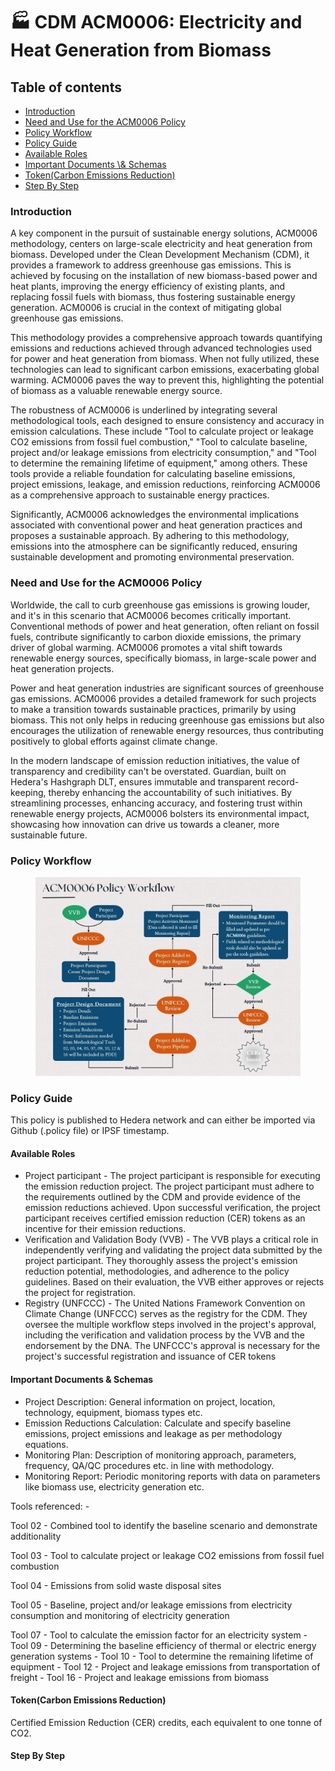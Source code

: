 # 🏭 CDM ACM0006: Electricity and Heat Generation from Biomass

## Table of contents <a href="#table-of-contents" id="table-of-contents"></a>

* [Introduction](cdm-acm0006-electricity-and-heat-generation-from-biomass.md#introduction)
* [Need and Use for the ACM0006 Policy](cdm-acm0006-electricity-and-heat-generation-from-biomass.md#need-and-use-for-the-acm0006-policy)
* [Policy Workflow](cdm-acm0006-electricity-and-heat-generation-from-biomass.md#policy-workflow)
* [Policy Guide](cdm-acm0006-electricity-and-heat-generation-from-biomass.md#policy-guide)
* [Available Roles](cdm-acm0006-electricity-and-heat-generation-from-biomass.md#available-roles)
* [Important Documents \\& Schemas](cdm-acm0006-electricity-and-heat-generation-from-biomass.md#important-documents--schemas)
* [Token(Carbon Emissions Reduction)](cdm-acm0006-electricity-and-heat-generation-from-biomass.md#tokencarbon-emissions-reduction)
* [Step By Step](cdm-acm0006-electricity-and-heat-generation-from-biomass.md#step-by-step)

### Introduction <a href="#introduction" id="introduction"></a>

A key component in the pursuit of sustainable energy solutions, ACM0006 methodology, centers on large-scale electricity and heat generation from biomass. Developed under the Clean Development Mechanism (CDM), it provides a framework to address greenhouse gas emissions. This is achieved by focusing on the installation of new biomass-based power and heat plants, improving the energy efficiency of existing plants, and replacing fossil fuels with biomass, thus fostering sustainable energy generation. ACM0006 is crucial in the context of mitigating global greenhouse gas emissions.

This methodology provides a comprehensive approach towards quantifying emissions and reductions achieved through advanced technologies used for power and heat generation from biomass. When not fully utilized, these technologies can lead to significant carbon emissions, exacerbating global warming. ACM0006 paves the way to prevent this, highlighting the potential of biomass as a valuable renewable energy source.

The robustness of ACM0006 is underlined by integrating several methodological tools, each designed to ensure consistency and accuracy in emission calculations. These include "Tool to calculate project or leakage CO2 emissions from fossil fuel combustion," "Tool to calculate baseline, project and/or leakage emissions from electricity consumption," and "Tool to determine the remaining lifetime of equipment," among others. These tools provide a reliable foundation for calculating baseline emissions, project emissions, leakage, and emission reductions, reinforcing ACM0006 as a comprehensive approach to sustainable energy practices.

Significantly, ACM0006 acknowledges the environmental implications associated with conventional power and heat generation practices and proposes a sustainable approach. By adhering to this methodology, emissions into the atmosphere can be significantly reduced, ensuring sustainable development and promoting environmental preservation.

### Need and Use for the ACM0006 Policy <a href="#need-and-use-for-the-acm0006-policy" id="need-and-use-for-the-acm0006-policy"></a>

Worldwide, the call to curb greenhouse gas emissions is growing louder, and it's in this scenario that ACM0006 becomes critically important. Conventional methods of power and heat generation, often reliant on fossil fuels, contribute significantly to carbon dioxide emissions, the primary driver of global warming. ACM0006 promotes a vital shift towards renewable energy sources, specifically biomass, in large-scale power and heat generation projects.

Power and heat generation industries are significant sources of greenhouse gas emissions. ACM0006 provides a detailed framework for such projects to make a transition towards sustainable practices, primarily by using biomass. This not only helps in reducing greenhouse gas emissions but also encourages the utilization of renewable energy resources, thus contributing positively to global efforts against climate change.

In the modern landscape of emission reduction initiatives, the value of transparency and credibility can't be overstated. Guardian, built on Hedera's Hashgraph DLT, ensures immutable and transparent record-keeping, thereby enhancing the accountability of such initiatives. By streamlining processes, enhancing accuracy, and fostering trust within renewable energy projects, ACM0006 bolsters its environmental impact, showcasing how innovation can drive us towards a cleaner, more sustainable future.

### Policy Workflow <a href="#policy-workflow" id="policy-workflow"></a>

<figure><img src="../../../.gitbook/assets/image (2) (13).png" alt=""><figcaption></figcaption></figure>

### Policy Guide <a href="#policy-guide" id="policy-guide"></a>

This policy is published to Hedera network and can either be imported via Github (.policy file) or IPSF timestamp.

#### Available Roles <a href="#available-roles" id="available-roles"></a>

* Project participant - The project participant is responsible for executing the emission reduction project. The project participant must adhere to the requirements outlined by the CDM and provide evidence of the emission reductions achieved. Upon successful verification, the project participant receives certified emission reduction (CER) tokens as an incentive for their emission reductions.
* Verification and Validation Body (VVB) - The VVB plays a critical role in independently verifying and validating the project data submitted by the project participant. They thoroughly assess the project's emission reduction potential, methodologies, and adherence to the policy guidelines. Based on their evaluation, the VVB either approves or rejects the project for registration.
* Registry (UNFCCC) - The United Nations Framework Convention on Climate Change (UNFCCC) serves as the registry for the CDM. They oversee the multiple workflow steps involved in the project's approval, including the verification and validation process by the VVB and the endorsement by the DNA. The UNFCCC's approval is necessary for the project's successful registration and issuance of CER tokens

#### Important Documents & Schemas <a href="#important-documents--schemas" id="important-documents--schemas"></a>

* Project Description: General information on project, location, technology, equipment, biomass types etc.
* Emission Reductions Calculation: Calculate and specify baseline emissions, project emissions and leakage as per methodology equations.
* Monitoring Plan: Description of monitoring approach, parameters, frequency, QA/QC procedures etc. in line with methodology.
* Monitoring Report: Periodic monitoring reports with data on parameters like biomass use, electricity generation etc.

Tools referenced: -&#x20;

Tool 02 - Combined tool to identify the baseline scenario and demonstrate additionality&#x20;

Tool 03 - Tool to calculate project or leakage CO2 emissions from fossil fuel combustion&#x20;

Tool 04 - Emissions from solid waste disposal sites&#x20;

Tool 05 - Baseline, project and/or leakage emissions from electricity consumption and monitoring of electricity generation&#x20;

Tool 07 - Tool to calculate the emission factor for an electricity system - Tool 09 - Determining the baseline efficiency of thermal or electric energy generation systems - Tool 10 - Tool to determine the remaining lifetime of equipment - Tool 12 - Project and leakage emissions from transportation of freight - Tool 16 - Project and leakage emissions from biomass

#### Token(Carbon Emissions Reduction) <a href="#tokencarbon-emissions-reduction" id="tokencarbon-emissions-reduction"></a>

Certified Emission Reduction (CER) credits, each equivalent to one tonne of CO2.

#### Step By Step <a href="#step-by-step" id="step-by-step"></a>
